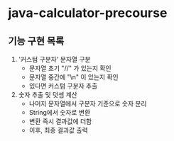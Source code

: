 # java-calculator-precourse

## 기능 구현 목록
1. '커스텀 구분자' 문자열 구분
    - 문자열 초기 "//" 가 있는지 확인
    - 문자열 중간에 "\n" 이 있는지 확인
    - 있다면 커스텀 구분자 추출
2. 숫자 추출 및 덧셈 계산
    - 나머지 문자열에서 구분자 기준으로 숫자 분리
    - String에서 숫자로 변환
    - 변환 즉시 결과값에 더함
    - 이후, 최종 결과값 출력
